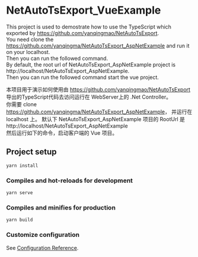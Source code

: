 # NetAutoTsExport_VueExample

This project is used to demostrate how to use the TypeScript which exported by <https://github.com/yanqingmao/NetAutoTsExport>.  
You need clone the <https://github.com/yanqingma/NetAutoTsExport_AspNetExample> and run it on your localhost.  
Then you can run the followed command.  
By default, the root url of NetAutoTsExport_AspNetExample project is http://localhost/NetAutoTsExport_AspNetExample.  
Then you can run the followed command start the vue project.

本项目用于演示如何使用由 <https://github.com/yanqingmao/NetAutoTsExport> 导出的TypeScript代码去访问运行在 WebServer上的 .Net Controller。  
你需要 clone <https://github.com/yanqingma/NetAutoTsExport_AspNetExample>， 并运行在 localhost 上。
默认下 NetAutoTsExport_AspNetExample 项目的 RootUrl 是 http://localhost/NetAutoTsExport_AspNetExample  
然后运行如下的命令，启动客户端的 Vue 项目。  

## Project setup

```nodejs
yarn install
```

### Compiles and hot-reloads for development

```nodejs
yarn serve
```

### Compiles and minifies for production

```nodejs
yarn build
```

### Customize configuration

See [Configuration Reference](https://yanqingmao.github.io/NetAutoTsExport/html/README.html).
